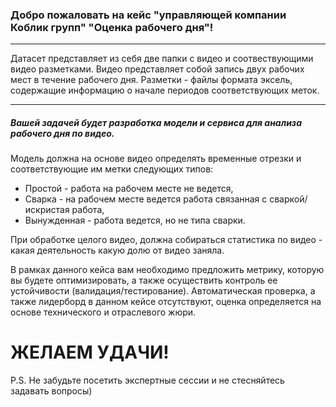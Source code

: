 ### Добро пожаловать на кейс "управляющей компании Коблик групп" "Оценка рабочего дня"!
***
Датасет представляет из себя две папки с видео и соотвествующими видео разметками. Видео представляет собой запись двух рабочих мест в течение рабочего дня. Разметки - файлы формата эксель, содержащие информацию о начале периодов соответствующих меток.
***
##### Вашей задачей будет разработка модели и сервиса для анализа рабочего дня по видео.

Модель должна на основе видео определять временные отрезки и соответствующие им метки следующих типов:
- Простой - работа на рабочем месте не ведется,
- Сварка - на рабочем месте ведется работа связанная с сваркой/искристая работа,
- Вынужденная - работа ведется, но не типа сварки.

При обработке целого видео, должна собираться статистика по видео - какая деятельность какую долю от видео заняла. 

В рамках данного кейса вам необходимо предложить метрику, которую вы будете оптимизировать, а также осуществить контроль ее устойчивости (валидация/тестирование). Автоматическая проверка, а также лидерборд в данном кейсе отсутствуют, оценка определяется на основе технического и отраслевого жюри.

# ЖЕЛАЕМ УДАЧИ!




P.S. Не забудьте посетить экспертные сессии и не стесняйтесь задавать вопросы)